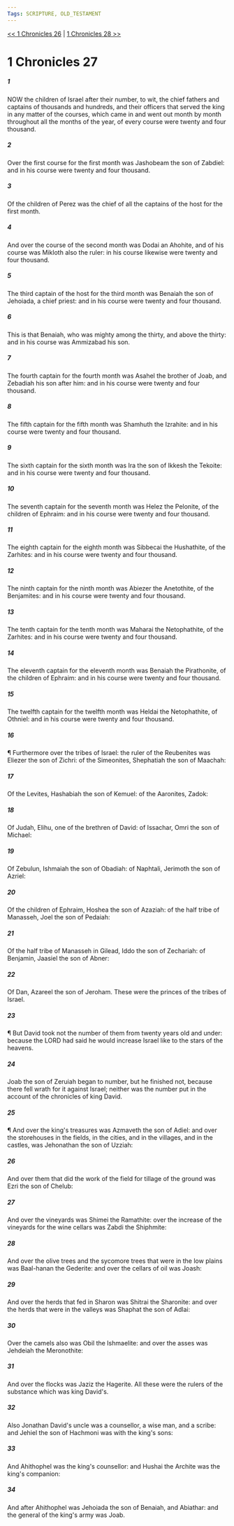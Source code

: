 ```yaml
---
Tags: SCRIPTURE, OLD_TESTAMENT
---
```


[<< 1 Chronicles 26](OLD_TESTAMENT/13_1_Chronicles/1_Chronicles_26.md) | [1 Chronicles 28 >>](OLD_TESTAMENT/13_1_Chronicles/1_Chronicles_28.md)

# 1 Chronicles 27

##### 1
 NOW the children of Israel after their number, to wit, the chief fathers and captains of thousands and hundreds, and their officers that served the king in any matter of the courses, which came in and went out month by month throughout all the months of the year, of every course were twenty and four thousand.
##### 2
 Over the first course for the first month was Jashobeam the son of Zabdiel: and in his course were twenty and four thousand.
##### 3
 Of the children of Perez was the chief of all the captains of the host for the first month.
##### 4
 And over the course of the second month was Dodai an Ahohite, and of his course was Mikloth also the ruler: in his course likewise were twenty and four thousand.
##### 5
 The third captain of the host for the third month was Benaiah the son of Jehoiada, a chief priest: and in his course were twenty and four thousand.
##### 6
 This is that Benaiah, who was mighty among the thirty, and above the thirty: and in his course was Ammizabad his son.
##### 7
 The fourth captain for the fourth month was Asahel the brother of Joab, and Zebadiah his son after him: and in his course were twenty and four thousand.
##### 8
 The fifth captain for the fifth month was Shamhuth the Izrahite: and in his course were twenty and four thousand.
##### 9
 The sixth captain for the sixth month was Ira the son of Ikkesh the Tekoite: and in his course were twenty and four thousand.
##### 10
 The seventh captain for the seventh month was Helez the Pelonite, of the children of Ephraim: and in his course were twenty and four thousand.
##### 11
 The eighth captain for the eighth month was Sibbecai the Hushathite, of the Zarhites: and in his course were twenty and four thousand.
##### 12
 The ninth captain for the ninth month was Abiezer the Anetothite, of the Benjamites: and in his course were twenty and four thousand.
##### 13
 The tenth captain for the tenth month was Maharai the Netophathite, of the Zarhites: and in his course were twenty and four thousand.
##### 14
 The eleventh captain for the eleventh month was Benaiah the Pirathonite, of the children of Ephraim: and in his course were twenty and four thousand.
##### 15
 The twelfth captain for the twelfth month was Heldai the Netophathite, of Othniel: and in his course were twenty and four thousand.
##### 16
 ¶ Furthermore over the tribes of Israel: the ruler of the Reubenites was Eliezer the son of Zichri: of the Simeonites, Shephatiah the son of Maachah:
##### 17
 Of the Levites, Hashabiah the son of Kemuel: of the Aaronites, Zadok:
##### 18
 Of Judah, Elihu, one of the brethren of David: of Issachar, Omri the son of Michael:
##### 19
 Of Zebulun, Ishmaiah the son of Obadiah: of Naphtali, Jerimoth the son of Azriel:
##### 20
 Of the children of Ephraim, Hoshea the son of Azaziah: of the half tribe of Manasseh, Joel the son of Pedaiah:
##### 21
 Of the half tribe of Manasseh in Gilead, Iddo the son of Zechariah: of Benjamin, Jaasiel the son of Abner:
##### 22
 Of Dan, Azareel the son of Jeroham.  These were the princes of the tribes of Israel.
##### 23
 ¶ But David took not the number of them from twenty years old and under: because the LORD had said he would increase Israel like to the stars of the heavens.
##### 24
 Joab the son of Zeruiah began to number, but he finished not, because there fell wrath for it against Israel; neither was the number put in the account of the chronicles of king David.
##### 25
 ¶ And over the king's treasures was Azmaveth the son of Adiel: and over the storehouses in the fields, in the cities, and in the villages, and in the castles, was Jehonathan the son of Uzziah:
##### 26
 And over them that did the work of the field for tillage of the ground was Ezri the son of Chelub:
##### 27
 And over the vineyards was Shimei the Ramathite: over the increase of the vineyards for the wine cellars was Zabdi the Shiphmite:
##### 28
 And over the olive trees and the sycomore trees that were in the low plains was Baal-hanan the Gederite: and over the cellars of oil was Joash:
##### 29
 And over the herds that fed in Sharon was Shitrai the Sharonite: and over the herds that were in the valleys was Shaphat the son of Adlai:
##### 30
 Over the camels also was Obil the Ishmaelite: and over the asses was Jehdeiah the Meronothite:
##### 31
 And over the flocks was Jaziz the Hagerite.  All these were the rulers of the substance which was king David's.
##### 32
 Also Jonathan David's uncle was a counsellor, a wise man, and a scribe: and Jehiel the son of Hachmoni was with the king's sons:
##### 33
 And Ahithophel was the king's counsellor: and Hushai the Archite was the king's companion:
##### 34
 And after Ahithophel was Jehoiada the son of Benaiah, and Abiathar: and the general of the king's army was Joab.
